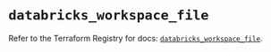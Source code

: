 # `databricks_workspace_file`

Refer to the Terraform Registry for docs: [`databricks_workspace_file`](https://registry.terraform.io/providers/databricks/databricks/1.37.0/docs/resources/workspace_file).
